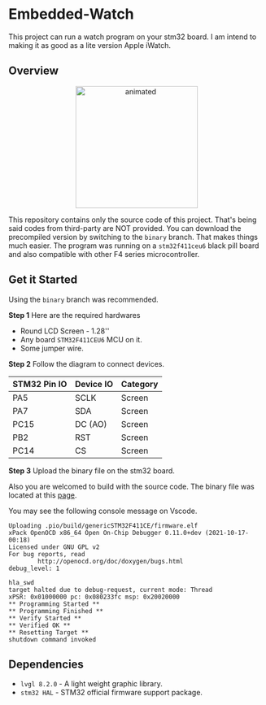 # Embedded-Watch
This project can run a watch program on your stm32 board. I am intend to making it as good as a lite version Apple iWatch.



## Overview

<p align="center"> <img src="./asset/readme_overview.gif" alt="animated" width="240" height="240" /></p>



This repository contains only the source code of this project. That's being said codes from third-party are NOT provided. You can download the precompiled version by switching to the `binary` branch. That makes things much easier. The program was running on a `stm32f411ceu6` black pill board and also compatible with other F4 series microcontroller.



## Get it Started



Using the `binary` branch was recommended. 



**Step 1** Here are the required hardwares

- Round LCD Screen - 1.28''
- Any board `STM32F411CEU6` MCU on it.
- Some jumper wire.



**Step 2** Follow the diagram to connect devices.

| STM32 Pin IO | Device IO | Category |
| ------------ | --------- | -------- |
| PA5          | SCLK      | Screen   |
| PA7          | SDA       | Screen   |
| PC15         | DC (AO)   | Screen   |
| PB2          | RST       | Screen   |
| PC14         | CS        | Screen   |



**Step 3** Upload the binary file on the stm32 board.

Also you are welcomed to build with the source code. The binary file was located at this [page]().


You may see the following console message on Vscode.
```
Uploading .pio/build/genericSTM32F411CE/firmware.elf
xPack OpenOCD x86_64 Open On-Chip Debugger 0.11.0+dev (2021-10-17-00:18)
Licensed under GNU GPL v2
For bug reports, read
        http://openocd.org/doc/doxygen/bugs.html
debug_level: 1

hla_swd
target halted due to debug-request, current mode: Thread 
xPSR: 0x01000000 pc: 0x080233fc msp: 0x20020000
** Programming Started **
** Programming Finished **
** Verify Started **
** Verified OK **
** Resetting Target **
shutdown command invoked
```







## Dependencies

- `lvgl 8.2.0` - A light weight graphic library.
- `stm32 HAL` - STM32 official firmware support package.





